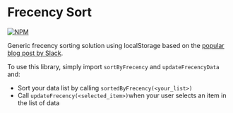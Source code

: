 # Frecency Sort

[![NPM](https://nodei.co/npm/frecency-sort.png)](https://npmjs.org/package/frecency-sort)

Generic frecency sorting solution using localStorage based on the [popular blog post by Slack](https://slack.engineering/a-faster-smarter-quick-switcher/).

To use this library, simply import `sortByFrecency` and `updateFrecencyData` and:
- Sort your data list by calling `sortedByFrecency(<your_list>)`
- Call `updateFrecency(<selected_item>)`when your user selects an item in the list of data

